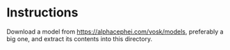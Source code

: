 # Instructions

Download a model from https://alphacephei.com/vosk/models, preferably a big one, and extract its contents into this directory.